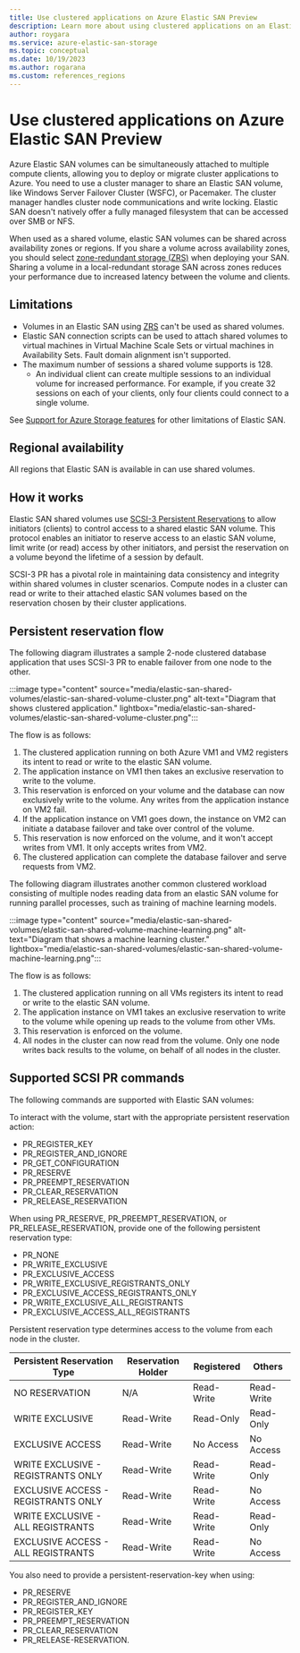 ```yaml
---
title: Use clustered applications on Azure Elastic SAN Preview
description: Learn more about using clustered applications on an Elastic SAN Preview volume and sharing volumes between compute clients.
author: roygara
ms.service: azure-elastic-san-storage
ms.topic: conceptual
ms.date: 10/19/2023
ms.author: rogarana
ms.custom: references_regions
---
```


# Use clustered applications on Azure Elastic SAN Preview

Azure Elastic SAN volumes can be simultaneously attached to multiple compute clients, allowing you to deploy or migrate cluster applications to Azure. You need to use a cluster manager to share an Elastic SAN volume, like Windows Server Failover Cluster (WSFC), or Pacemaker. The cluster manager handles cluster node communications and write locking. Elastic SAN doesn't natively offer a fully managed filesystem that can be accessed over SMB or NFS.

When used as a shared volume, elastic SAN volumes can be shared across availability zones or regions. If you share a volume across availability zones, you should select [zone-redundant storage (ZRS)](elastic-san-planning.md#redundancy) when deploying your SAN. Sharing a volume in a local-redundant storage SAN across zones reduces your performance due to increased latency between the volume and clients.

## Limitations

- Volumes in an Elastic SAN using [ZRS](elastic-san-planning.md#redundancy) can't be used as shared volumes.
- Elastic SAN connection scripts can be used to attach shared volumes to virtual machines in Virtual Machine Scale Sets or virtual machines in Availability Sets. Fault domain alignment isn't supported.
- The maximum number of sessions a shared volume supports is 128.
    - An individual client can create multiple sessions to an individual volume for increased performance. For example, if you create 32 sessions on each of your clients, only four clients could connect to a single volume.

See [Support for Azure Storage features](elastic-san-introduction.md#support-for-azure-storage-features) for other limitations of Elastic SAN.

## Regional availability

All regions that Elastic SAN is available in can use shared volumes.

## How it works

Elastic SAN shared volumes use [SCSI-3 Persistent Reservations](https://www.t10.org/members/w_spc3.htm) to allow initiators (clients) to control access to a shared elastic SAN volume. This protocol enables an initiator to reserve access to an elastic SAN volume, limit write (or read) access by other initiators, and persist the reservation on a volume beyond the lifetime of a session by default.

SCSI-3 PR has a pivotal role in maintaining data consistency and integrity within shared volumes in cluster scenarios. Compute nodes in a cluster can read or write to their attached elastic SAN volumes based on the reservation chosen by their cluster applications.

## Persistent reservation flow

The following diagram illustrates a sample 2-node clustered database application that uses SCSI-3 PR to enable failover from one node to the other.

:::image type="content" source="media/elastic-san-shared-volumes/elastic-san-shared-volume-cluster.png" alt-text="Diagram that shows clustered application." lightbox="media/elastic-san-shared-volumes/elastic-san-shared-volume-cluster.png":::

The flow is as follows:

1. The clustered application running on both Azure VM1 and VM2 registers its intent to read or write to the elastic SAN volume.
1. The application instance on VM1 then takes an exclusive reservation to write to the volume.
1. This reservation is enforced on your volume and the database can now exclusively write to the volume. Any writes from the application instance on VM2 fail.
1. If the application instance on VM1 goes down, the instance on VM2 can initiate a database failover and take over control of the volume.
1. This reservation is now enforced on the volume, and it won't accept writes from VM1. It only accepts writes from VM2.
1. The clustered application can complete the database failover and serve requests from VM2.

The following diagram illustrates another common clustered workload consisting of multiple nodes reading data from an elastic SAN volume for running parallel processes, such as training of machine learning models.

:::image type="content" source="media/elastic-san-shared-volumes/elastic-san-shared-volume-machine-learning.png" alt-text="Diagram that shows a machine learning cluster." lightbox="media/elastic-san-shared-volumes/elastic-san-shared-volume-machine-learning.png":::

The flow is as follows:
1. The clustered application running on all VMs registers its intent to read or write to the elastic SAN volume.
1. The application instance on VM1 takes an exclusive reservation to write to the volume while opening up reads to the volume from other VMs.
1. This reservation is enforced on the volume.
1. All nodes in the cluster can now read from the volume. Only one node writes back results to the volume, on behalf of all nodes in the cluster.

## Supported SCSI PR commands

The following commands are supported with Elastic SAN volumes:

To interact with the volume, start with the appropriate persistent reservation action:
- PR_REGISTER_KEY
- PR_REGISTER_AND_IGNORE
- PR_GET_CONFIGURATION
- PR_RESERVE
- PR_PREEMPT_RESERVATION
- PR_CLEAR_RESERVATION
- PR_RELEASE_RESERVATION

When using PR_RESERVE, PR_PREEMPT_RESERVATION, or PR_RELEASE_RESERVATION, provide one of the following persistent reservation type:
- PR_NONE
- PR_WRITE_EXCLUSIVE
- PR_EXCLUSIVE_ACCESS
- PR_WRITE_EXCLUSIVE_REGISTRANTS_ONLY
- PR_EXCLUSIVE_ACCESS_REGISTRANTS_ONLY
- PR_WRITE_EXCLUSIVE_ALL_REGISTRANTS
- PR_EXCLUSIVE_ACCESS_ALL_REGISTRANTS

Persistent reservation type determines access to the volume from each node in the cluster.

|Persistent Reservation Type  |Reservation Holder  |Registered  |Others  |
|---------|---------|---------|---------|
|NO RESERVATION     |N/A         |Read-Write         |Read-Write         |
|WRITE EXCLUSIVE     |Read-Write         |Read-Only         |Read-Only         |
|EXCLUSIVE ACCESS     |Read-Write         |No Access         |No Access         |
|WRITE EXCLUSIVE - REGISTRANTS ONLY    |Read-Write         |Read-Write         |Read-Only         |
|EXCLUSIVE ACCESS - REGISTRANTS ONLY    |Read-Write         |Read-Write         |No Access         |
|WRITE EXCLUSIVE - ALL REGISTRANTS     |Read-Write         |Read-Write         |Read-Only         |
|EXCLUSIVE ACCESS - ALL REGISTRANTS     |Read-Write         |Read-Write         |No Access         |

You also need to provide a persistent-reservation-key when using:
- PR_RESERVE
- PR_REGISTER_AND_IGNORE 
- PR_REGISTER_KEY 
- PR_PREEMPT_RESERVATION 
- PR_CLEAR_RESERVATION 
- PR_RELEASE-RESERVATION.
